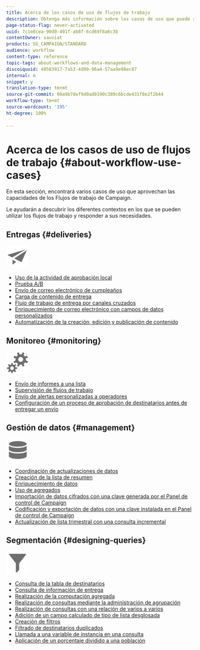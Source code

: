 ```yaml
---
title: Acerca de los casos de uso de flujos de trabajo
description: Obtenga más información sobre los casos de uso que puede realizar con los flujos de trabajo de Campaign Classic.
page-status-flag: never-activated
uuid: 7c1e8cea-90d0-491f-ab8f-6cd69f8a6c3b
contentOwner: sauviat
products: SG_CAMPAIGN/STANDARD
audience: workflow
content-type: reference
topic-tags: about-workflows-and-data-management
discoiquuid: 40503917-7a53-4d99-96a4-57aa9e98ec87
internal: n
snippet: y
translation-type: tm+mt
source-git-commit: 00a9b7def9d0ad0190c389c6bcde431f8e2f2b44
workflow-type: tm+mt
source-wordcount: '195'
ht-degree: 100%

---
```



# Acerca de los casos de uso de flujos de trabajo {#about-workflow-use-cases}

En esta sección, encontrará varios casos de uso que aprovechan las capacidades de los Flujos de trabajo de Campaign.

Le ayudarán a descubrir los diferentes contextos en los que se pueden utilizar los flujos de trabajo y responder a sus necesidades.

## Entregas {#deliveries}

<img src="assets/do-not-localize/icon_send.svg" width="60px">

* [Uso de la actividad de aprobación local](../../workflow/using/using-the-local-approval-activity.md)
* [Prueba A/B](../../workflow/using/a-b-testing.md)
* [Envío de correo electrónico de cumpleaños](../../workflow/using/sending-a-birthday-email.md)
* [Carga de contenido de entrega](../../workflow/using/loading-delivery-content.md)
* [Flujo de trabajo de entrega por canales cruzados](../../workflow/using/cross-channel-delivery-workflow.md)
* [Enriquecimiento de correo electrónico con campos de datos personalizados](../../workflow/using/email-enrichment-with-custom-date-fields.md)
* [Automatización de la creación, edición y publicación de contenido](../../delivery/using/automating-via-workflows.md#examples)

## Monitoreo {#monitoring}

<img src="assets/do-not-localize/icon_monitoring.svg" width="60px">

* [Envío de informes a una lista](../../workflow/using/sending-a-report-to-a-list.md)
* [Supervisión de flujos de trabajo](../../workflow/using/supervising-workflows.md)
* [Envío de alertas personalizadas a operadores](../../workflow/using/sending-personalized-alerts-to-operators.md)
* [Configuración de un proceso de aprobación de destinatarios antes de entregar un envío](../../workflow/using/using-the-local-approval-activity.md)

## Gestión de datos {#management}

<img src="assets/do-not-localize/icon_manage.svg" width="60px">

* [Coordinación de actualizaciones de datos](../../workflow/using/coordinating-data-updates.md)
* [Creación de la lista de resumen](../../workflow/using/creating-a-summary-list.md)
* [Enriquecimiento de datos](../../workflow/using/enriching-data.md)
* [Uso de agregados](../../workflow/using/using-aggregates.md)
* [Importación de datos cifrados con una clave generada por el Panel de control de Campaign](../../workflow/using/importing-data.md#use-case-gpg-decrypt)
* [Codificación y exportación de datos con una clave instalada en el Panel de control de Campaign](../../workflow/using/how-to-use-workflow-data.md#use-case-gpg-encrypt)
* [Actualización de lista trimestral con una consulta incremental](../../workflow/using/quarterly-list-update.md)

## Segmentación {#designing-queries}

<img src="assets/do-not-localize/icon_filter.svg" width="60px">

* [Consulta de la tabla de destinatarios](../../workflow/using/querying-recipient-table.md)
* [Consulta de información de entrega](../../workflow/using/querying-delivery-information.md)
* [Realización de la computación agregada](../../workflow/using/performing-aggregate-computing.md)
* [Realización de consultas mediante la administración de agrupación](../../workflow/using/querying-using-grouping-management.md)
* [Realización de consultas con una relación de varios a varios ](../../workflow/using/querying-using-many-to-many-relationship.md)
* [Adición de un campo calculado de tipo de lista desglosada](../../workflow/using/adding-enumeration-type-calculated-field.md)
* [Creación de filtros](../../workflow/using/creating-a-filter.md)
* [Filtrado de destinatarios duplicados](../../workflow/using/filtering-duplicated-recipients.md)
* [Llamada a una variable de instancia en una consulta](../../workflow/using/javascript-scripts-and-templates.md#calling-an-instance-variable-in-a-query)
* [Aplicación de un porcentaje dividido a una población](../../workflow/using/javascript-scripts-and-templates.md#example)

